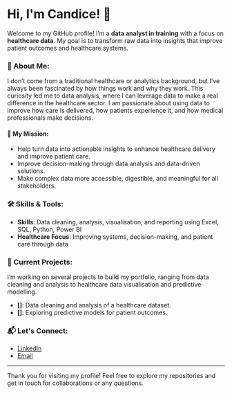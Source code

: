 # Hi, I'm Candice! 👋

Welcome to my GitHub profile! I’m a **data analyst in training** with a focus on **healthcare data**. My goal is to transform raw data into insights that improve patient outcomes and healthcare systems.

### 🌱 About Me:
I don’t come from a traditional healthcare or analytics background, but I’ve always been fascinated by how things work and why they work. This curiosity led me to data analysis, where I can leverage data to make a real difference in the healthcare sector. I am passionate about using data to improve how care is delivered, how patients experience it, and how medical professionals make decisions.

#### 🎯 My Mission:
- Help turn data into actionable insights to enhance healthcare delivery and improve patient care.
- Improve decision-making through data analysis and data-driven solutions.
- Make complex data more accessible, digestible, and meaningful for all stakeholders.

### 🛠 Skills & Tools:
- **Skills**: Data cleaning, analysis, visualisation, and reporting using Excel, SQL, Python, Power BI
- **Healthcare Focus**: Improving systems, decision-making, and patient care through data


### 🚀 Current Projects:
I’m working on several projects to build my portfolio, ranging from data cleaning and analysis to healthcare data visualisation and predictive modelling.

- **[]**: Data cleaning and analysis of a healthcare dataset.
- **[]**: Exploring predictive models for patient outcomes.

### 📬 Let's Connect:
- [LinkedIn](https://www.linkedin.com/)
- [Email](mailto:)

- ---

Thank you for visiting my profile! Feel free to explore my repositories and get in touch for collaborations or any questions.

